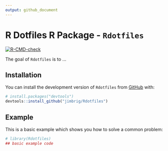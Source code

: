 ```yaml
---
output: github_document
---
```


<!-- README.md is generated from README.Rmd. Please edit that file -->



# R Dotfiles R Package - `Rdotfiles`

<!-- badges: start -->
[![R-CMD-check](https://github.com/jimbrig/Rdotfiles/workflows/R-CMD-check/badge.svg)](https://github.com/jimbrig/Rdotfiles/actions)
<!-- badges: end -->

The goal of `Rdotfiles` is to ...

## Installation

You can install the development version of `Rdotfiles` from [GitHub](https://github.com/) with:

``` r
# install.packages("devtools")
devtools::install_github("jimbrig/Rdotfiles")
```

## Example

This is a basic example which shows you how to solve a common problem:


```r
# library(Rdotfiles)
## basic example code
```

